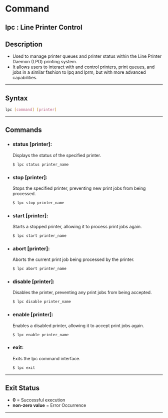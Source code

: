 # Command
lpc : Line Printer Control
---

## Description
- Used to manage printer queues and printer status within the Line Printer Daemon (LPD) printing system.
- It allows users to interact with and control printers, print queues, and jobs in a similar fashion to lpq and lprm, but with more advanced capabilities.

---

## Syntax
```bash
lpc [command] [printer]
```

---

## Commands
- ### status [printer]: 
  Displays the status of the specified printer.
    ```bash
    $ lpc status printer_name
    ```   
- ### stop [printer]: 
  Stops the specified printer, preventing new print jobs from being processed.
    ```bash
    $ lpc stop printer_name
    ```
- ### start [printer]: 
  Starts a stopped printer, allowing it to process print jobs again.
    ```bash
    $ lpc start printer_name
    ```
- ### abort [printer]: 
  Aborts the current print job being processed by the printer.
    ```bash
    $ lpc abort printer_name
    ```
- ### disable [printer]: 
  Disables the printer, preventing any print jobs from being accepted.
    ```bash
    $ lpc disable printer_name
    ```
- ### enable [printer]: 
  Enables a disabled printer, allowing it to accept print jobs again.
    ```bash
    $ lpc enable printer_name
    ```
- ### exit: 
  Exits the lpc command interface.
    ```bash
    $ lpc exit
    ```
---

## Exit Status 
- **0** = Successful execution
- **non-zero value** = Error Occurrence

---